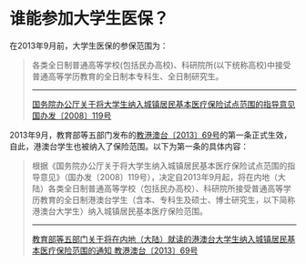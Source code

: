 # 谁能参加大学生医保？

在2013年9月前，大学生医保的参保范围为：

> 各类全日制普通高等学校(包括民办高校)、科研院所(以下统称高校)中接受普通高等学历教育的全日制本专科生、全日制研究生。  
>
> ---
>
> [国务院办公厅关于将大学生纳入城镇居民基本医疗保险试点范围的指导意见 国办发〔2008〕119号](https://www.nmg.gov.cn/zwgk/zfgb/2008n_5002/200812/200810/t20081025_299887.html)

2013年9月，教育部等五部门发布的[教港澳台〔2013〕69号](http://www.gov.cn/zwgk/2013-11/01/content_2519300.htm)的第一条正式生效，自此，港澳台学生也被纳入了保险范围。以下为第一条的具体内容：

> 根据《国务院办公厅关于将大学生纳入城镇居民基本医疗保险试点范围的指导意见》（国办发〔2008〕119号），决定自2013年9月起，将在内地（大陆）各类全日制普通高等学校（包括民办高校）、科研院所接受普通高等学历教育的全日制港澳台学生（含本、专科生及硕士、博士研究生，以下简称港澳台大学生）纳入城镇居民基本医疗保险范围。  
>
> ---
>
> [教育部等五部门关于将在内地（大陆）就读的港澳台大学生纳入城镇居民基本医疗保险范围的通知 教港澳台〔2013〕69号](http://www.gov.cn/zwgk/2013-11/01/content_2519300.htm)

